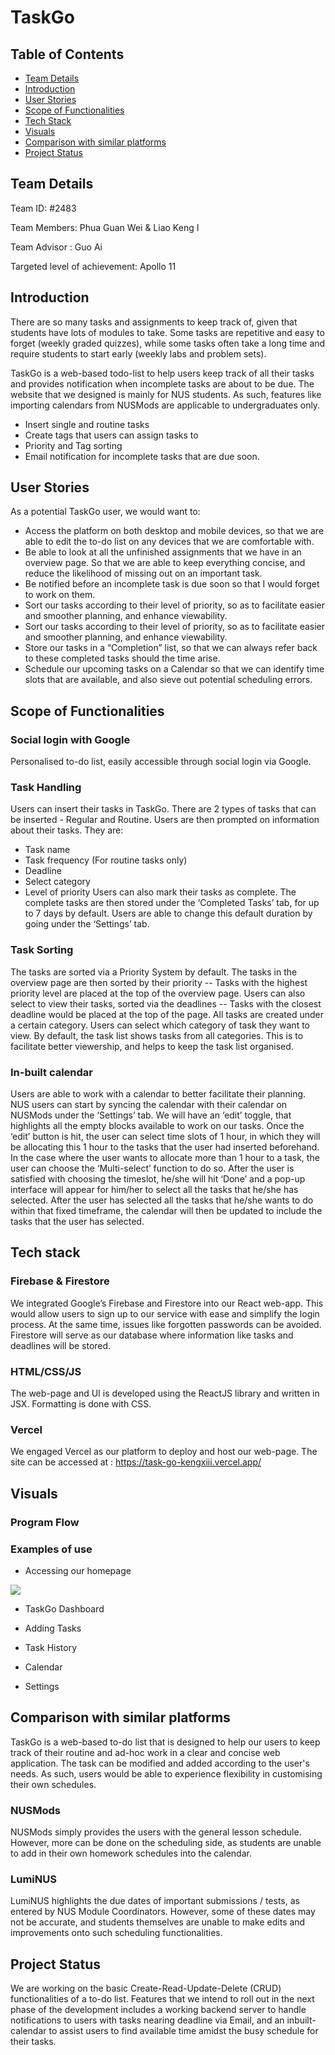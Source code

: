 # TaskGo
 
## Table of Contents
* [Team Details](#team-details)
* [Introduction](#introduction)
* [User Stories](#user-stories)
* [Scope of Functionalities](#scope-of-functionalities)
* [Tech Stack](#tech-stack)
* [Visuals](#visuals)
* [Comparison with similar platforms](#comparison-with-similar-platforms)
* [Project Status](#project-status)
 
## Team Details
Team ID: #2483

Team Members: Phua Guan Wei & Liao Keng I 

Team Advisor : Guo Ai

Targeted level of achievement: Apollo 11
 
## Introduction
There are so many tasks and assignments to keep track of, given that students have lots of modules to take. Some tasks are repetitive and easy to forget (weekly graded quizzes), while some tasks often take a long time and require students to start early  (weekly labs and problem sets).

TaskGo is a web-based todo-list to help users keep track of all their tasks and provides notification when incomplete tasks are about to be due.
The website that we designed is mainly for NUS students. As such, features like importing calendars from NUSMods are applicable to undergraduates only.

* Insert single and routine tasks
* Create tags that users can assign tasks to
* Priority and Tag sorting
* Email notification for incomplete tasks that are due soon.
 
## User Stories
As a potential TaskGo user, we would want to:
* Access the platform on both desktop and mobile devices, so that we are able to edit the to-do list on any devices that we are comfortable with.
* Be able to look at all the unfinished assignments that we have in an overview page. So that we are able to keep everything concise, and reduce the likelihood of missing out on an important task.
* Be notified before an incomplete task is due soon so that I would forget to work on them.
* Sort our tasks according to their level of priority, so as to facilitate easier and smoother planning, and enhance viewability.
* Sort our tasks according to their level of priority, so as to facilitate easier and smoother planning, and enhance viewability.
* Store our tasks in a “Completion” list, so that we can always refer back to these completed tasks should the time arise.
* Schedule our upcoming tasks on a Calendar so that we can identify time slots that are available, and also sieve out potential scheduling errors.
 
## Scope of Functionalities
### Social login with Google
Personalised to-do list, easily accessible through social login via Google. 
### Task Handling
Users can insert their tasks in TaskGo. There are 2 types of tasks that can be inserted - Regular and Routine. Users are then prompted on information about their tasks. They are:
* Task name
* Task frequency (For routine tasks only)
* Deadline
* Select category 
* Level of priority
Users can also mark their tasks as complete. The complete tasks are then stored under the ‘Completed Tasks’ tab, for up to 7 days by default. Users are able to change this default duration by going under the ‘Settings’ tab.
 
### Task Sorting
The tasks are sorted via a Priority System by default. The tasks in the overview page are then sorted by their priority -- Tasks with the highest priority level are placed at the top of the overview page.
Users can also select to view their tasks, sorted via the deadlines -- Tasks with the closest deadline would be placed at the top of the page.
All tasks are created under a certain category. Users can select which category of task they want to view. By default, the task list shows tasks from all categories. This is to facilitate better viewership, and helps to keep the task list organised. 
 
### In-built calendar
Users are able to work with a calendar to better facilitate their planning. NUS users can start by syncing the calendar with their calendar on NUSMods under the ‘Settings’ tab.
We will have an ‘edit’ toggle, that highlights all the empty blocks available to work on our tasks. Once the ‘edit’ button is hit, the user can select time slots of 1 hour, in which they will be allocating this 1 hour to the tasks that the user had inserted beforehand. In the case where the user wants to allocate more than 1 hour to a task, the user can choose the ‘Multi-select’ function to do so. 
After the user is satisfied with choosing the timeslot, he/she will hit ‘Done’ and a pop-up interface will appear for him/her to select all the tasks that he/she has selected. After the user has selected all the tasks that he/she wants to do within that fixed timeframe, the calendar will then be updated to include the tasks that the user has selected.
## Tech stack
### Firebase & Firestore
We integrated Google’s Firebase and Firestore into our React web-app. This would allow users to sign up to our service with ease and simplify the login process. At the same time, issues like forgotten passwords can be avoided. Firestore will serve as our database where information like tasks and deadlines will be stored.
### HTML/CSS/JS
The web-page and UI is developed using the ReactJS library and written in JSX. Formatting is done with CSS.
### Vercel
We engaged Vercel as our platform to deploy and host our web-page. The site can be accessed at : https://task-go-kengxiii.vercel.app/ 
 
 ## Visuals
### Program Flow

### Examples of use
* Accessing our homepage
<img src="./public/Homepage.jpg">

* TaskGo Dashboard

* Adding Tasks

* Task History

* Calendar
 
* Settings

 
## Comparison with similar platforms
TaskGo is a web-based to-do list that is designed to help our users to keep track of their routine and ad-hoc work in a clear and concise web application. The task can be modified and added according to the user's needs. As such, users would be able to experience flexibility in customising their own schedules. 
### NUSMods
NUSMods simply provides the users with the general lesson schedule. However, more can be done on the scheduling side, as students are unable to add in their own homework schedules into the calendar. 
### LumiNUS
LumiNUS highlights the due dates of important submissions / tests, as entered by NUS Module Coordinators. However, some of these dates may not be accurate, and students themselves are unable to make edits and improvements onto such scheduling functionalities.
 
## Project Status
We are working on the basic Create-Read-Update-Delete (CRUD) functionalities of a to-do list. Features that we intend to roll out in the next phase of the development includes a working backend server to handle notifications to users with tasks nearing deadline via Email, and an inbuilt-calendar to assist users to find available time amidst the busy schedule for their tasks.

